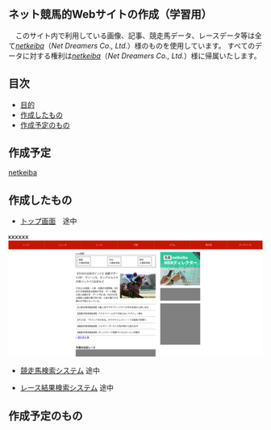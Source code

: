 ## ネット競馬的Webサイトの作成（学習用）

　このサイト内で利用している画像、記事、競走馬データ、レースデータ等は全て[*netkeiba*](https://www.netkeiba.com/)（*Net Dreamers Co., Ltd.*）様のものを使用しています。
すべてのデータに対する権利は[*netkeiba*](https://www.netkeiba.com/)（*Net Dreamers Co., Ltd.*）様に帰属いたします。

## 目次

* [目的](#目的)
* [作成したもの](#作成したもの)
* [作成予定のもの](#作成予定のもの)

## 作成予定

[netkeiba](https://www.netkeiba.com/)

## 作成したもの

* [トップ画面](/src/main/resources/templates/index.html)　途中

![indexPage](/documents/indexPage.png)

* [競走馬検索システム](/src/main/resources/templates/horseProfile.html) 途中

* [レース結果検索システム](/src/main/resources/templates/inputRace.html) 途中

## 作成予定のもの
